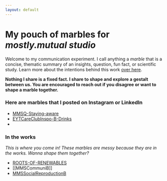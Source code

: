 ```yaml
---
layout: default
---
```

# My pouch of marbles for *mostly.mutual studio*
Welcome to my communication experiment. I call anything a *marble* that is a concise, thematic summary of an insights, question, fun fact, or scientific study. Learn more about the intentions behind this work [over here](MMSCommuniA.md).

**Nothing I share is a fixed fact. I share to shape and explore a gestalt between us. You are encouraged to reach out if you disagree or want to shape a marble together.** 
### Here are marbles that I posted on Instagram or LinkedIn
- [MMSQ-Staying-aware](MMSQ-Staying-aware.md)
- [EYTCareClubInspo-B-Drinks](EYTCareClubInspo-B-Drinks.md)
- 

### In the works
*This is where you come in! These marbles are messy because they are in the works. Wanna shape them together?*
- [ROOTS-OF-RENEWABLES](ROOTS-OF-RENEWABLES.md)
- [[MMSCommuniB]]
- [MMSSocialReproductionB](MMSSocialReproductionB.md)

